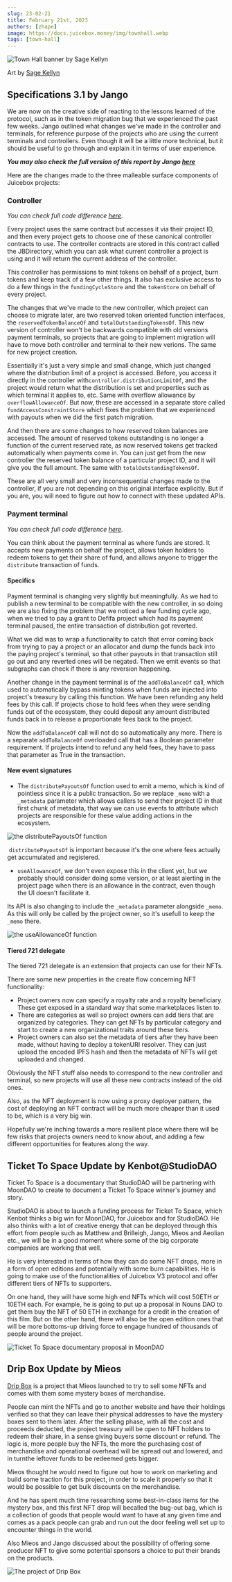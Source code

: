 ```yaml
---
slug: 23-02-21
title: February 21st, 2023
authors: [zhape]
image: https://docs.juicebox.money/img/townhall.webp
tags: [town-hall]
---
```


![Town Hall banner by Sage Kellyn](https://docs.juicebox.money/img/townhall.webp) 

Art by [Sage Kellyn](https://twitter.com/SageKellyn)

## Specifications 3.1 by Jango

We are now on the creative side of reacting to the lessons learned of the protocol, such as in the token migration bug that we experienced the past few weeks. Jango outlined what changes we've made in the controller and terminals, for reference purpose of the projects who are using the current terminals and controllers. Even though it will be a little more technical, but it should be useful to go through and explain it in terms of user experience.

***You may also check the full version of this report by Jango [here](https://juicebox.notion.site/e940e45c08774388bdd31b21f38e4f30#b728fd6e3e734d5aad35dd636c401ec6)***

Here are the changes made to the three malleable surface components of Juicebox projects:

### Controller

*You can check full code difference [here](https://www.diffchecker.com/bEuD9b4b/).*

Every project uses the same contract but accesses it via their project ID, and then every project gets to choose one of these canonical controller contracts to use. The controller contracts are stored in this contract called the JBDirectory, which you can ask what current controller a project is using and it will return the current address of the controller.

This controller has permissions to mint tokens on behalf of a project, burn tokens and keep track of a few other things. It also has exclusive access to do a few things in the `fundingCycleStore` and the `tokenStore` on behalf of every project.

The changes that we've made to the new controller, which project can choose to migrate later, are two reserved token oriented function interfaces, the `reservedTokenBalanceOf` and `totalOutstandingTokensOf`. This new version of controller won't be backwards compatible with old versions payment terminals, so projects that are going to implement migration will have to move both controller and terminal to their new verions. The same for new project creation.

Essentially it's just a very simple and small change, which just changed where the distribution limit of a project is accessed. Before, you access it directly in the controller with`controller.distributionLimitOf`, and the project would return what the distribution is set and properties such as which terminal it applies to, etc.  Same with overflow allowance by `overflowAllowanceOf`.  But now, these are accessed in a separate store called `fundAccessConstraintStore` which fixes the problem that we experienced with payouts when we did the first patch migration.

And then there are some changes to how reserved token balances are accessed. The amount of reserved tokens outstanding is no longer a function of the current reserved rate, as now reserved tokens get tracked automatically when payments come in.  You can just get from the new controller the reserved token balance of a particular project ID, and it will give you the full amount. The same with `totalOutstandingTokensOf`.

These are all very small and very inconsequential changes made to the controller, if you are not depending on this original interface explicitly. But if you are, you will need to figure out how to connect with these updated APIs.

### Payment terminal

*You can check full code difference [here](https://www.diffchecker.com/7Zf5CnrL/).*

You can think about the payment terminal as where funds are stored. It accepts new payments on behalf the project, allows token holders to redeem tokens to get their share of fund, and allows anyone to trigger the `distribute` transaction of funds.

#### Specifics

Payment terminal is changing very slightly but meaningfully. As we had to publish a new terminal to be compatible with the new controller, in so doing we are also fixing the problem that we noticed a few funding cycle ago, when we tried to pay a grant to Defifa project which had its payment terminal paused, the entire transaction of distribution got reverted. 

What we did was to wrap a functionality to catch that error coming back from trying to pay a project or an allocator and dump the funds back into the paying project's terminal, so that other payouts in that transaction still go out and any reverted ones will be negated. Then we emit events so that subgraphs can check if there is any reversion happening.

Another change in the payment terminal is of the `addToBalanceOf` call, which used to  automatically bypass minting tokens when funds are injected into project's treasury by calling this function. We have been refunding any held fees by this call. If projects chose to hold fees when they were sending funds out of the ecosystem, they could deposit any amount distributed funds back in to release a proportionate fees back to the project.

Now the `addToBalanceOf` call will not do so automatically any more. There is a separate `addToBalanceOf` overloaded call that has a Boolean parameter requirement. If projects intend to refund any held fees, they have to pass that parameter as True in the transaction.

#### New event signatures

- The `distributePayoutsOf` function used to emit a memo, which is kind of pointless since it is a public transaction. So we replace `_memo` with a  `_metadata` parameter which allows callers to send their project ID in that first chunk of metadata, that way we can use events to attribute which projects are responsible for these value adding actions in the ecosystem.

![the distributePayoutsOf function](distributepayoutsof.webp)

​     `distributePayoutsOf` is important because it's the one where fees actually get accumulated and registered.

-  `useAllowanceOf`, we don't even expose this in the client yet, but we probably should consider doing some version, or at least alerting in the project page when there is an allowance in the contract, even though the UI doesn't facilitate it.

  Its API is also changing to include the `_metadata` parameter alongside `_memo`. As this will only be called by the project owner, so it's usefull to keep the `_memo` there.

![the useAllowanceOf function](useallowanceof.webp)

####  Tiered 721 delegate

The tiered 721 delegate is an extension that projects can use for their NFTs.

There are some new properties in the create flow concerning NFT functionality:

- Project owners now can specify a royalty rate and a royalty beneficiary. These get exposed in a standard way that some marketplaces listen to.
- There are categories as well so project owners can add tiers that are organized by categories. They can get NFTs by particular category and start to create a new organizational traits around these tiers.
- Project owners can also set the metadata of tiers after they have been made, without having to deploy a tokenURI resolver. They can just upload the encoded IPFS hash and then the metadata of NFTs will get uploaded and changed.

Obviously the NFT stuff also needs to correspond to the new controller and terminal, so new projects will use all these new contracts instead of the old ones.

Also, as the NFT deployment is now using a proxy deployer pattern, the cost of deploying an NFT contract will be much more cheaper than it used to be, which is a very big win.



Hopefully we're inching towards a more resilient place where there will be few risks that projects owners need to know about, and adding a few different opportunities for features along the way.

## Ticket To Space Update by Kenbot@StudioDAO

Ticket To Space is a documentary that StudioDAO will be partnering with MoonDAO to create to document a Ticket To Space winner's journey and story.

StudioDAO is about to launch a funding process for Ticket To Space, which Kenbot thinks a big win for MoonDAO, for Juicebox and for StudioDAO. He also thinks with a lot of creative energy that can be deployed through this effort from people such as Matthew and Brilleigh, Jango, Mieos and Aeolian etc., we will be in a good moment where some of the big corporate companies are working that well.

He is very interested in terms of  how they can do some NFT drops, more in a form of open editions and potentially with some burn capabilities. He is going to make use of the functionalities of Juicebox V3 protocol and offer different tiers of NFTs to supporters. 

On one hand, they will have some high end NFTs which will cost 50ETH or 10ETH each. For example, he is going to put up a proposal in Nouns DAO to get them buy the NFT of 50 ETH in exchange for a credit in the creation of this film. But on the other hand, there will also be the open edition ones that will be more bottoms-up driving force to engage hundred of thousands of people around the project.

![Ticket To Space documentary proposal in MoonDAO](ticket_to_space.webp)

## Drip Box Update by Mieos

[Drip Box](https://juicebox.money/@dripbox) is a project that Mieos launched to try to sell some NFTs and comes with them some mystery boxes of merchandise. 

People can mint the NFTs and go to another website and have their holdings verified so that they can leave their physical addresses to have the mystery boxes sent to them later. After the selling phase, with all the cost and proceeds deducted, the project treasury will be open to NFT holders to redeem their share, in a sense giving buyers some discount or refund. The logic is, more people buy the NFTs, the more the purchasing cost of merchandise and operational overhead will be spread out and lowered, and in turnthe leftover funds to be redeemed gets bigger.

Mieos thought he would need to figure out how to work on marketing and build some traction for this project, in order to scale it properly so that it would be possible to get bulk discounts on the merchandise.

And he has spent much time researching some best-in-class items for the mystery box, and this first NFT drop will becalled the bug-out bag, which is a collection of goods that people would want to have at any given time and comes as a pack people can grab and run out the door feeling well set up to encounter things in the world.

Also Mieos and Jango discussed about the possibility of offering some producer NFT to give some potential sponsors a choice to put their brands on the products.

![The project of Drip Box](project_dripbox.webp)
